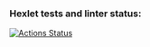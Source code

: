 ### Hexlet tests and linter status:
[![Actions Status](https://github.com/lokofan/rails-project-lvl1/workflows/hexlet-check/badge.svg)](https://github.com/lokofan/rails-project-lvl1/actions)